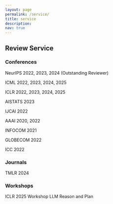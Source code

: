 ```yaml
---
layout: page
permalink: /service/
title: service
description: 
nav: true
---
```


## Review Service

### Conferences

NeurIPS 2022, 2023, 2024 (Outstanding Reviewer)

ICML 2022, 2023, 2024, 2025

ICLR 2022, 2023, 2024, 2025

AISTATS 2023

IJCAI 2022

AAAI 2020, 2022

INFOCOM 2021

GLOBECOM 2022

ICC 2022

### Journals

TMLR 2024

### Workshops

ICLR 2025 Workshop LLM Reason and Plan
